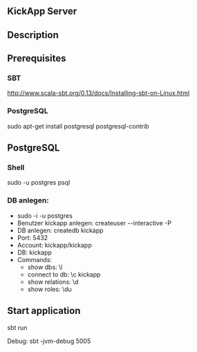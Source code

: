 KickApp Server
-----------------------

## Description

## Prerequisites
### SBT
http://www.scala-sbt.org/0.13/docs/Installing-sbt-on-Linux.html
### PostgreSQL
sudo apt-get install postgresql postgresql-contrib



## PostgreSQL
### Shell 
sudo -u postgres psql
### DB anlegen:
* sudo -i -u postgres
* Benutzer kickapp anlegen: createuser --interactive -P
* DB anlegen: createdb kickapp
* Port: 5432
* Account: kickapp/kickapp
* DB: kickapp
* Commands:
    * show dbs: \l
    * connect to db: \c kickapp
    * show relations: \d
    * show roles: \du

## Start application

sbt run

Debug: sbt -jvm-debug 5005

